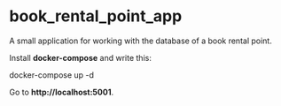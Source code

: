 # book_rental_point_app
A small application for working with the database of a book rental point.

Install **docker-compose** and write this: 

docker-compose up -d


Go to **http://localhost:5001**.
